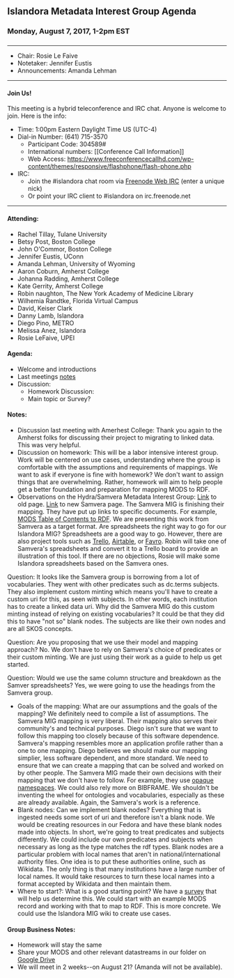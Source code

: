 ## Islandora Metadata Interest Group Agenda
### Monday, August 7, 2017, 1-2pm EST
### 
---
* Chair:  Rosie Le Faive
* Notetaker: Jennifer Eustis
* Announcements: Amanda Lehman

---

#### Join Us!
This meeting is a hybrid teleconference and IRC chat. Anyone is welcome to join. Here is the info:
* Time: 1:00pm Eastern Daylight Time US (UTC-4)
* Dial-in Number: (641) 715-3570
  * Participant Code: 304589#
  * International numbers: [[Conference Call Information]]
  * Web Access: https://www.freeconferencecallhd.com/wp-content/themes/responsive/flashphone/flash-phone.php
* IRC:
  * Join the #islandora chat room via [Freenode Web IRC](http://webchat.freenode.net/) (enter a unique nick)
  * Or point your IRC client to #islandora on irc.freenode.net
---
#### Attending:  
* Rachel Tillay, Tulane University  
* Betsy Post, Boston College  
* John O'Commor, Boston College  
* Jennifer Eustis, UConn  
* Amanda Lehman, University of Wyoming  
* Aaron Coburn, Amherst College  
* Johanna Radding, Amherst College  
* Kate Gerrity, Amherst College  
* Robin naughton, The New York Academy of Medicine Library  
* Wilhemia Randtke, Florida Virtual Campus  
* David, Keiser Clark
* Danny Lamb, Islandora  
* Diego Pino, METRO  
* Melissa Anez, Islandora  
* Rosie LeFaive, UPEI

#### Agenda:
* Welcome and introductions
* Last meetings [notes](https://github.com/islandora-interest-groups/Islandora-Metadata-Interest-Group/blob/master/Meetings/2017_07_24.md)
* Discussion: 
     * Homework Discussion:
     * Main topic or Survey? 

#### Notes:
* Discussion last meeting with Amerhest College: Thank you again to the Amherst folks for discussing their project to migrating to linked data. This was very helpful.  
* Discussion on homework: This will be a labor intensive interest group. Work will be centered on use cases, understanding where the group is comfortable with the assumptions and requirements of mappings. We want to ask if everyone is fine with homework? We don't want to assign things that are overwhelming. Rather, homework will aim to help people get a better foundation and preparation for mapping MODS to RDF.  
* Observations on the Hydra/Samvera Metadata Interest Group: [Link](https://wiki.duraspace.org/display/hydra/MODS+and+RDF+Descriptive+Metadata+Subgroup) to old page. [Link](https://wiki.duraspace.org/display/samvera/Samvera+Metadata+Interest+Group) to new Samvera page. The Samvera MIG is finishing their mapping. They have put up links to specific documents. For example, [MODS Table of Contents to RDF](https://docs.google.com/spreadsheets/d/1fYhdaFpr32rkPrFQtnkSJSq8jOi81xTal2KBMuzWym0/edit#gid=0). We are presenting this work from Samvera as a target format. Are spreadsheets the right way to go for our Islandora MIG? Spreadsheets are a good way to go. However, there are also project tools such as [Trello](https://trello.com/), [Airtable](airtable.com), or [Favro](https://www.favro.com/). Robin will take one of Samvera's spreadsheets and convert it to a Trello board to provide an illustration of this tool. If there are no objections, Rosie will make some Islandora spreadsheets based on the Samvera ones.

Question: It looks like the Samvera group is borrowing from a lot of vocabularies. They went with other predicates such as dc.terms subjects. They also implement custom minting which means you'll have to create a custom uri for this, as seen with subjects. In other words, each institution has to create a linked data uri. Why did the Samvera MIG do this custom minting instead of relying on existing vocabularies? It could be that they did this to have "not so" blank nodes. The subjects are like their own nodes and are all SKOS concepts.

Question: Are you proposing that we use their model and mapping approach? No. We don't have to rely on Samvera's choice of predicates or their custom minting. We are just using their work as a guide to help us get started.  

Question: Would we use the same column structure and breakdown as the Samver spreadsheets? Yes, we were going to use the headings from the Samvera group.  

* Goals of the mapping: What are our assumptions and the goals of the mapping? We definitely need to compile a list of assumptions. The Samvera MIG mapping is very liberal. Their mapping also serves their community's and technical purposes. Diego isn't sure that we want to follow this mapping too closely because of this software dependence. Samvera's mapping resembles more an application profile rather than a one to one mapping. Diego believes we should make our mapping simplier, less software dependent, and more standard. We need to ensure that we can create a mapping that can be solved and worked on by other people. The Samvera MIG made their own decisions with their mapping that we don't have to follow. For example, they use [opaque namespaces](http://opaquenamespace.org/vocabularies). We could also rely more on BIBFRAME. We shouldn't be inventing the wheel for ontologies and vocabularies, especially as these are already available. Again, the Samvera's work is a reference.  
* Blank nodes: Can we implement blank nodes? Everything that is ingested needs some sort of uri and therefore isn't a blank node. We would be creating resources in our Fedora and have these blank nodes made into objects. In short, we're going to treat predicates and subjects differently. We could include our own predicates and subjects when necessary as long as the type matches the rdf types. Blank nodes are a particular problem with local names that aren't in national/international authority files. One idea is to put these authorities online, such as Wikidata. The only thing is that many institutions have a large number of local names. It would take resources to turn these local names into a format accepted by Wikidata and then maintain them.  
* Where to start?: What is a good starting point? We have a [survey](https://goo.gl/forms/eIVI9TSyaS9QVtBR2) that will help us determine this. We could start with an example MODS record and working with that to map to RDF. This is more concrete. We could use the Islandora MIG wiki to create use cases.

#### Group Business Notes:
* Homework will stay the same
* Share your MODS and other relevant datastreams in our folder on [Google Drive](https://drive.google.com/drive/folders/0BzZjDmH6f51aeVBxT241aHRnbUk)
* We will meet in 2 weeks--on August 21?  (Amanda will not be available).
